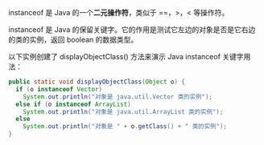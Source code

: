 instanceof 是 Java 的一个**二元操作符**，类似于 ==，>，< 等操作符。

instanceof 是 Java 的保留关键字。它的作用是测试它左边的对象是否是它右边的类的实例，返回 boolean 的数据类型。

以下实例创建了 displayObjectClass() 方法来演示 Java instanceof 关键字用法：

```java
public static void displayObjectClass(Object o) {
  if (o instanceof Vector)
    System.out.println("对象是 java.util.Vector 类的实例");
  else if (o instanceof ArrayList)
    System.out.println("对象是 java.util.ArrayList 类的实例");
  else
    System.out.println("对象是 " + o.getClass() + " 类的实例");
}
```